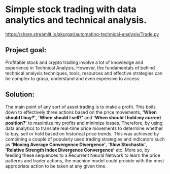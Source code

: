# Simple stock trading with data analytics and technical analysis.

https://share.streamlit.io/akurgat/automating-technical-analysis/Trade.py

## Project goal:

Profitable stock and crypto trading involve a lot of knowledge and experience in Technical Analysis. However, the fundamentals of behind technical analysis techniques, tools, resources and effective strategies can be complex to grasp, understand and even expensive to access.

## Solution:

The main point of any sort of asset trading is to make a profit. This boils down to effectively three actions based on the price movements, **&#39;When should I buy?&#39;**, **&#39;When should I sell?&#39;** and **&#39;When should I hold my current position?&#39;** to maximize my profits and minimize losses. Therefore, by using data analytics to translate real-time price movements to determine whether to buy, sell or hold based on historical price trends. This was achieved by combining a couple of popularly used trading strategies and indicators such as **&#39;Moving Average Convergence Divergence&#39;**, **&#39;Slow Stochastic&#39;**, **&#39;Relative Strength Index Divergence Convergence&#39;** etc. More so, by feeding these sequences to a Recurrent Neural Network to learn the price patterns and trader actions, the machine model could provide with the most appropriate action to be taken at any given time.
